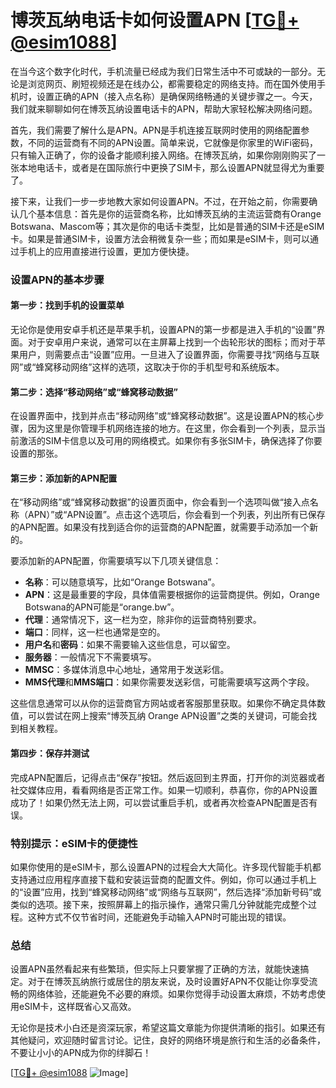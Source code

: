 # 博茨瓦纳电话卡如何设置APN [[TG💪+ @esim1088](https://t.me/s/esim1088)]

在当今这个数字化时代，手机流量已经成为我们日常生活中不可或缺的一部分。无论是浏览网页、刷短视频还是在线办公，都需要稳定的网络支持。而在国外使用手机时，设置正确的APN（接入点名称）是确保网络畅通的关键步骤之一。今天，我们就来聊聊如何在博茨瓦纳设置电话卡的APN，帮助大家轻松解决网络问题。

首先，我们需要了解什么是APN。APN是手机连接互联网时使用的网络配置参数，不同的运营商有不同的APN设置。简单来说，它就像是你家里的WiFi密码，只有输入正确了，你的设备才能顺利接入网络。在博茨瓦纳，如果你刚刚购买了一张本地电话卡，或者是在国际旅行中更换了SIM卡，那么设置APN就显得尤为重要了。

接下来，让我们一步一步地教大家如何设置APN。不过，在开始之前，你需要确认几个基本信息：首先是你的运营商名称，比如博茨瓦纳的主流运营商有Orange Botswana、Mascom等；其次是你的电话卡类型，比如是普通的SIM卡还是eSIM卡。如果是普通SIM卡，设置方法会稍微复杂一些；而如果是eSIM卡，则可以通过手机上的应用直接进行设置，更加方便快捷。

### 设置APN的基本步骤

#### 第一步：找到手机的设置菜单

无论你是使用安卓手机还是苹果手机，设置APN的第一步都是进入手机的“设置”界面。对于安卓用户来说，通常可以在主屏幕上找到一个齿轮形状的图标；而对于苹果用户，则需要点击“设置”应用。一旦进入了设置界面，你需要寻找“网络与互联网”或“蜂窝移动网络”这样的选项，这取决于你的手机型号和系统版本。

#### 第二步：选择“移动网络”或“蜂窝移动数据”

在设置界面中，找到并点击“移动网络”或“蜂窝移动数据”。这是设置APN的核心步骤，因为这里是你管理手机网络连接的地方。在这里，你会看到一个列表，显示当前激活的SIM卡信息以及可用的网络模式。如果你有多张SIM卡，确保选择了你要设置的那张。

#### 第三步：添加新的APN配置

在“移动网络”或“蜂窝移动数据”的设置页面中，你会看到一个选项叫做“接入点名称（APN）”或“APN设置”。点击这个选项后，你会看到一个列表，列出所有已保存的APN配置。如果没有找到适合你的运营商的APN配置，就需要手动添加一个新的。

要添加新的APN配置，你需要填写以下几项关键信息：

- **名称**：可以随意填写，比如“Orange Botswana”。
- **APN**：这是最重要的字段，具体值需要根据你的运营商提供。例如，Orange Botswana的APN可能是“orange.bw”。
- **代理**：通常情况下，这一栏为空，除非你的运营商特别要求。
- **端口**：同样，这一栏也通常是空的。
- **用户名**和**密码**：如果不需要输入这些信息，可以留空。
- **服务器**：一般情况下不需要填写。
- **MMSC**：多媒体消息中心地址，通常用于发送彩信。
- **MMS代理**和**MMS端口**：如果你需要发送彩信，可能需要填写这两个字段。

这些信息通常可以从你的运营商官方网站或者客服那里获取。如果你不确定具体数值，可以尝试在网上搜索“博茨瓦纳 Orange APN设置”之类的关键词，可能会找到相关教程。

#### 第四步：保存并测试

完成APN配置后，记得点击“保存”按钮。然后返回到主界面，打开你的浏览器或者社交媒体应用，看看网络是否正常工作。如果一切顺利，恭喜你，你的APN设置成功了！如果仍然无法上网，可以尝试重启手机，或者再次检查APN配置是否有误。

### 特别提示：eSIM卡的便捷性

如果你使用的是eSIM卡，那么设置APN的过程会大大简化。许多现代智能手机都支持通过应用程序直接下载和安装运营商的配置文件。例如，你可以通过手机上的“设置”应用，找到“蜂窝移动网络”或“网络与互联网”，然后选择“添加新号码”或类似的选项。接下来，按照屏幕上的指示操作，通常只需几分钟就能完成整个过程。这种方式不仅节省时间，还能避免手动输入APN时可能出现的错误。

### 总结

设置APN虽然看起来有些繁琐，但实际上只要掌握了正确的方法，就能快速搞定。对于在博茨瓦纳旅行或居住的朋友来说，及时设置好APN不仅能让你享受流畅的网络体验，还能避免不必要的麻烦。如果你觉得手动设置太麻烦，不妨考虑使用eSIM卡，这样既省心又高效。

无论你是技术小白还是资深玩家，希望这篇文章能为你提供清晰的指引。如果还有其他疑问，欢迎随时留言讨论。记住，良好的网络环境是旅行和生活的必备条件，不要让小小的APN成为你的绊脚石！

[[TG💪+ @esim1088](https://t.me/s/esim1088) ![Image](https://i.postimg.cc/4NQfJmqS/Snipaste-2025-05-13-00-14-12.png)]